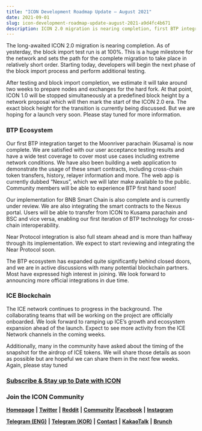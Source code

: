 ```yaml
---
title: "ICON Development Roadmap Update — August 2021"
date: 2021-09-01
slug: icon-development-roadmap-update-august-2021-a9d4fc4b671
description: ICON 2.0 migration is nearing completion, first BTP integration target to the Moonriver parachain (Kusama) is now complete and ICE network continues to progress in the background
---
```


The long-awaited ICON 2.0 migration is nearing completion. As of yesterday, the block import test run is at 100%. This is a huge milestone for the network and sets the path for the complete migration to take place in relatively short order. Starting today, developers will begin the next phase of the block import process and perform additional testing.

After testing and block import completion, we estimate it will take around two weeks to prepare nodes and exchanges for the hard fork. At that point, ICON 1.0 will be stopped simultaneously at a predefined block height by a network proposal which will then mark the start of the ICON 2.0 era. The exact block height for the transition is currently being discussed. But we are hoping for a launch very soon. Please stay tuned for more information.

### BTP Ecosystem

Our first BTP integration target to the Moonriver parachain (Kusama) is now complete. We are satisfied with our user acceptance testing results and have a wide test coverage to cover most use cases including extreme network conditions. We have also been building a web application to demonstrate the usage of these smart contracts, including cross-chain token transfers, history, relayer information and more. The web app is currently dubbed “Nexus”, which we will later make available to the public. Community members will be able to experience BTP first hand soon!

Our implementation for BNB Smart Chain is also complete and is currently under review. We are also integrating the smart contracts to the Nexus portal. Users will be able to transfer from ICON to Kusama parachain and BSC and vice versa, enabling our first iteration of BTP technology for cross-chain interoperability.

Near Protocol integration is also full steam ahead and is more than halfway through its implementation. We expect to start reviewing and integrating the Near Protocol soon.

The BTP ecosystem has expanded quite significantly behind closed doors, and we are in active discussions with many potential blockchain partners. Most have expressed high interest in joining. We look forward to announcing more official integrations in due time.

### ICE Blockchain

The ICE network continues to progress in the background. The collaborating teams that will be working on the project are officially onboarded. We look forward to ramping up ICE’s growth and ecosystem expansion ahead of the launch. Expect to see more activity from the ICE Network channels in the coming weeks.

Additionally, many in the community have asked about the timing of the snapshot for the airdrop of ICE tokens. We will share those details as soon as possible but are hopeful we can share them in the next few weeks. Again, please stay tuned

### [Subscribe & Stay up to Date with ICON](http://eepurl.com/c1P6aD)

### Join the ICON Community

[**Homepage**](https://iconrepublic.org/) **|** [**Twitter**](https://twitter.com/helloiconworld) **|** [**Reddit**](https://www.reddit.com/r/helloicon/) **|** [**Community**](https://forum.icon.community/) **|**[**Facebook**](https://www.facebook.com/helloicon/) **|** [**Instagram**](https://www.instagram.com/helloiconworld/)

[**Telegram (ENG)**](https://t.me/hello_iconworld) **|** [**Telegram (KOR)**](https://t.me/iconkorea) **|** [**Contact**](mailto:hello@icon.foundation) **|** [**KakaoTalk**](https://open.kakao.com/o/gMAFhdS) **|** [**Brunch**](https://brunch.co.kr/@helloiconworld)

